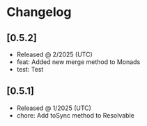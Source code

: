# Changelog

## [0.5.2]

- Released @ 2/2025 (UTC)
- feat: Added new merge method to Monads
- test: Test

## [0.5.1]

- Released @ 1/2025 (UTC)
- chore: Add toSync method to Resolvable
